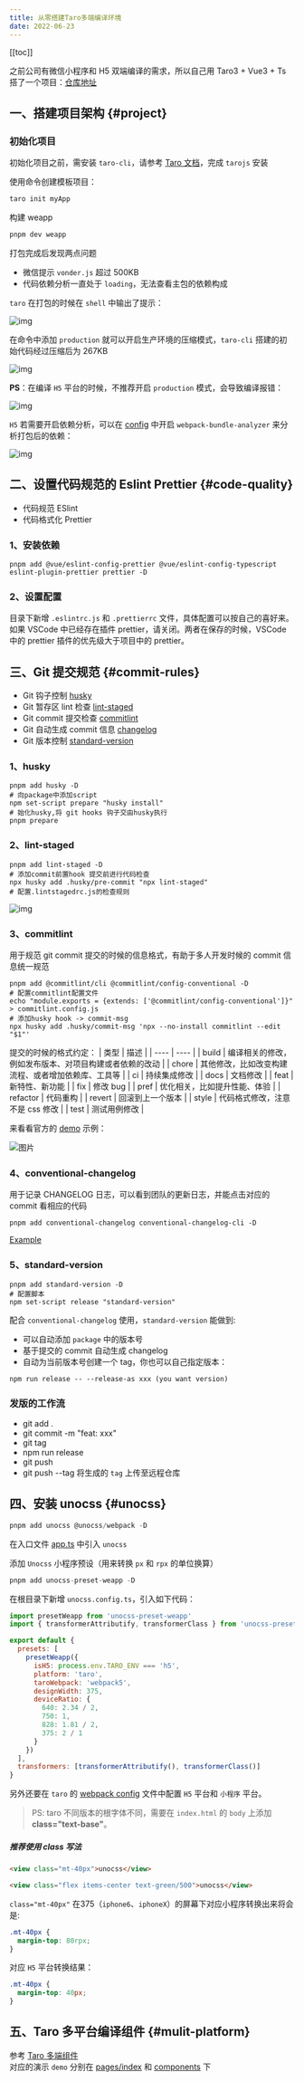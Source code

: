 ```yaml
---
title: 从零搭建Taro多端编译环境
date: 2022-06-23
---
```


[[toc]]

之前公司有微信小程序和 H5 双端编译的需求，所以自己用 Taro3 + Vue3 + Ts 搭了一个项目：[仓库地址](https://github.com/rzhAvenir/taro-vue3-template)
## 一、搭建项目架构 {#project}

### 初始化项目

初始化项目之前，需安装 `taro-cli`，请参考 [Taro 文档](https://taro-docs.jd.com/taro/docs/GETTING-STARTED)，完成 `tarojs` 安装

使用命令创建模板项目：

```bash
taro init myApp
```

构建 weapp

```bash
pnpm dev weapp
```

打包完成后发现两点问题

- 微信提示 `vonder.js` 超过 500KB
- 代码依赖分析一直处于 `loading`，无法查看主包的依赖构成

`taro` 在打包的时候在 `shell` 中输出了提示：

![img](/img/tips.png)

在命令中添加 `production` 就可以开启生产环境的压缩模式，`taro-cli` 搭建的初始代码经过压缩后为 267KB

![img](/img/analyse.png)

**PS**：在编译 `H5` 平台的时候，不推荐开启 `production` 模式，会导致编译报错：

![img](/img/exceed-size.png)

`H5` 若需要开启依赖分析，可以在 [config](https://github.com/rzhAvenir/taro-vue3-template/blob/master/config/index.js#L5-L7) 中开启 `webpack-bundle-analyzer` 来分析打包后的依赖：

![img](/img/webpack-analyzer.png)

## 二、设置代码规范的 Eslint Prettier {#code-quality}

- 代码规范 ESlint
- 代码格式化 Prettier

### 1、安装依赖

```shell
pnpm add @vue/eslint-config-prettier @vue/eslint-config-typescript eslint-plugin-prettier prettier -D
```

### 2、设置配置

目录下新增 `.eslintrc.js` 和 `.prettierrc` 文件，具体配置可以按自己的喜好来。   
如果 VSCode 中已经存在插件 prettier，请关闭。两者在保存的时候，VSCode 中的 prettier 插件的优先级大于项目中的 prettier。

## 三、Git 提交规范 {#commit-rules}

- Git 钩子控制 [husky](https://typicode.github.io/husky/#/)
- Git 暂存区 lint 检查 [lint-staged](https://github.com/okonet/lint-staged)
- Git commit 提交检查 [commitlint](https://github.com/conventional-changelog/commitlint)
- Git 自动生成 commit 信息 [changelog](https://github.com/conventional-changelog-archived-repos/conventional-changelog-cli)
- Git 版本控制 [standard-version](https://www.npmjs.com/package/standard-version)

### 1、husky

```shell
pnpm add husky -D
# 向package中添加script
npm set-script prepare "husky install"
# 始化husky,将 git hooks 钩子交由husky执行
pnpm prepare
```

### 2、lint-staged

```shell
pnpm add lint-staged -D
# 添加commit前置hook 提交前进行代码检查
npx husky add .husky/pre-commit "npx lint-staged"
# 配置.lintstagedrc.js的检查规则
```

![img](/img/staged-lint.png)

### 3、commitlint

用于规范 git commit 提交的时候的信息格式，有助于多人开发时候的 commit 信息统一规范

```shell
pnpm add @commitlint/cli @commitlint/config-conventional -D
# 配置commitlint配置文件
echo "module.exports = {extends: ['@commitlint/config-conventional']}" > commitlint.config.js
# 添加husky hook -> commit-msg
npx husky add .husky/commit-msg 'npx --no-install commitlint --edit "$1"'
```

提交的时候的格式约定：
| 类型 | 描述 |
| ---- | ---- |
| build | 编译相关的修改，例如发布版本、对项目构建或者依赖的改动 |
| chore | 其他修改，比如改变构建流程、或者增加依赖库、工具等 |
| ci | 持续集成修改 |
| docs | 文档修改 |
| feat | 新特性、新功能 |
| fix | 修改 bug |
| pref | 优化相关，比如提升性能、体验 |
| refactor | 代码重构 |
| revert | 回滚到上一个版本 |
| style | 代码格式修改，注意不是 css 修改 |
| test | 测试用例修改 |

来看看官方的 [demo](https://github.com/conventional-changelog/commitlint) 示例：

![图片](https://raw.githubusercontent.com/conventional-changelog/commitlint/6181d69c25371fd5830a5a9b7173a200d3c9fed5/docs/assets/commitlint.svg)

### 4、conventional-changelog

用于记录 CHANGELOG 日志，可以看到团队的更新日志，并能点击对应的 commit 看相应的代码

```
pnpm add conventional-changelog conventional-changelog-cli -D
```

[Example](https://github.com/karma-runner/karma/blob/master/CHANGELOG.md)

### 5、standard-version

```
pnpm add standard-version -D
# 配置脚本
npm set-script release "standard-version"
```

配合 `conventional-changelog` 使用，`standard-version` 能做到:

- 可以自动添加 `package` 中的版本号
- 基于提交的 commit 自动生成 changelog
- 自动为当前版本号创建一个 tag，你也可以自己指定版本：

```shell
npm run release -- --release-as xxx (you want version)
```

### 发版的工作流

- git add .
- git commit -m "feat: xxx"
- git tag
- npm run release
- git push
- git push --tag 将生成的 `tag` 上传至远程仓库

## 四、安装 unocss {#unocss}

```js
pnpm add unocss @unocss/webpack -D
```

在入口文件 [app.ts](https://github.com/rzhAvenir/taro-vue3-template/blob/master/src/app.ts) 中引入 `unocss`

添加 `Unocss` 小程序预设（用来转换 `px` 和 `rpx` 的单位换算）
```js
pnpm add unocss-preset-weapp -D
```

在根目录下新增 `unocss.config.ts`，引入如下代码：

```js
import presetWeapp from 'unocss-preset-weapp'
import { transformerAttributify, transformerClass } from 'unocss-preset-weapp/transformer'

export default {
  presets: [
    presetWeapp({
      isH5: process.env.TARO_ENV === 'h5',
      platform: 'taro',
      taroWebpack: 'webpack5',
      designWidth: 375,
      deviceRatio: {
        640: 2.34 / 2,
        750: 1,
        828: 1.81 / 2,
        375: 2 / 1
      }
    })
  ],
  transformers: [transformerAttributify(), transformerClass()]
}
```
另外还要在 `taro` 的 [webpack config](https://github.com/rzhAvenir/taro-vue3-template/blob/master/config/index.js) 文件中配置 `H5` 平台和 `小程序` 平台。

> PS: taro 不同版本的根字体不同，需要在 `index.html` 的 `body` 上添加**class="text-base"**。

##### 推荐使用 class 写法

```html
<view class="mt-40px">unocss</view>

<view class="flex items-center text-green/500">unocss</view>
```

`class="mt-40px"` 在375（`iphone6`、`iphoneX`）的屏幕下对应小程序转换出来将会是:

```css
.mt-40px {
  margin-top: 80rpx;
}
```

对应 `H5` 平台转换结果：

```css
.mt-40px {
  margin-top: 40px;
}
```

## 五、Taro 多平台编译组件 {#mulit-platform}

参考 [Taro 多端组件](https://taro-docs.jd.com/taro/docs/envs#%E5%A4%9A%E7%AB%AF%E7%BB%84%E4%BB%B6)  
对应的演示 `demo` 分别在 [pages/index](https://github.com/rzhAvenir/taro-vue3-template/blob/master/src/pages/index/index.vue) 和 [components](https://github.com/rzhAvenir/taro-vue3-template/tree/master/src/components) 下
